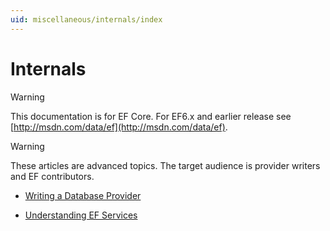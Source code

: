 ```yaml
---
uid: miscellaneous/internals/index
---
```

# Internals

> [!WARNING]
> This documentation is for EF Core. For EF6.x and earlier release see [http://msdn.com/data/ef](http://msdn.com/data/ef).

> [!WARNING]
> These articles are advanced topics. The target audience is provider writers and EF contributors.

* [Writing a Database Provider](writing-a-provider.md)

* [Understanding EF Services](services.md)
